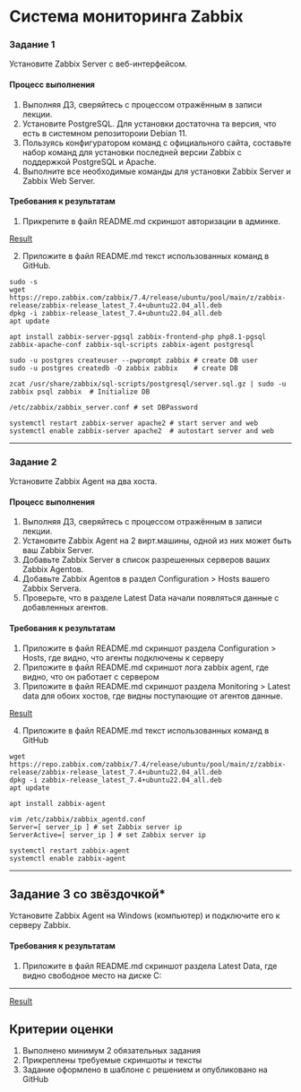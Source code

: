 # Система мониторинга Zabbix

### Задание 1 

Установите Zabbix Server с веб-интерфейсом.

#### Процесс выполнения
1. Выполняя ДЗ, сверяйтесь с процессом отражённым в записи лекции.
2. Установите PostgreSQL. Для установки достаточна та версия, что есть в системном репозитороии Debian 11.
3. Пользуясь конфигуратором команд с официального сайта, составьте набор команд для установки последней версии Zabbix с поддержкой PostgreSQL и Apache.
4. Выполните все необходимые команды для установки Zabbix Server и Zabbix Web Server.

#### Требования к результатам 
1. Прикрепите в файл README.md скриншот авторизации в админке.

[Result](https://docs.google.com/document/d/1bpL1Cxu1Gdy5qBaHJ5skIj7AKOwxWwL6rrfBT3fqpXw/edit?usp=sharing)

2. Приложите в файл README.md текст использованных команд в GitHub.
```
sudo -s
wget https://repo.zabbix.com/zabbix/7.4/release/ubuntu/pool/main/z/zabbix-release/zabbix-release_latest_7.4+ubuntu22.04_all.deb
dpkg -i zabbix-release_latest_7.4+ubuntu22.04_all.deb
apt update

apt install zabbix-server-pgsql zabbix-frontend-php php8.1-pgsql zabbix-apache-conf zabbix-sql-scripts zabbix-agent postgresql

sudo -u postgres createuser --pwprompt zabbix # create DB user
sudo -u postgres createdb -O zabbix zabbix    # create DB 

zcat /usr/share/zabbix/sql-scripts/postgresql/server.sql.gz | sudo -u zabbix psql zabbix  # Initialize DB

/etc/zabbix/zabbix_server.conf # set DBPassword

systemctl restart zabbix-server apache2 # start server and web
systemctl enable zabbix-server apache2  # autostart server and web
```
---

### Задание 2 

Установите Zabbix Agent на два хоста.

#### Процесс выполнения
1. Выполняя ДЗ, сверяйтесь с процессом отражённым в записи лекции.
2. Установите Zabbix Agent на 2 вирт.машины, одной из них может быть ваш Zabbix Server.
3. Добавьте Zabbix Server в список разрешенных серверов ваших Zabbix Agentов.
4. Добавьте Zabbix Agentов в раздел Configuration > Hosts вашего Zabbix Servera.
5. Проверьте, что в разделе Latest Data начали появляться данные с добавленных агентов.

#### Требования к результатам
1. Приложите в файл README.md скриншот раздела Configuration > Hosts, где видно, что агенты подключены к серверу
2. Приложите в файл README.md скриншот лога zabbix agent, где видно, что он работает с сервером
3. Приложите в файл README.md скриншот раздела Monitoring > Latest data для обоих хостов, где видны поступающие от агентов данные.

[Result](https://docs.google.com/document/d/1bpL1Cxu1Gdy5qBaHJ5skIj7AKOwxWwL6rrfBT3fqpXw/edit?usp=sharing)

4. Приложите в файл README.md текст использованных команд в GitHub
```
wget https://repo.zabbix.com/zabbix/7.4/release/ubuntu/pool/main/z/zabbix-release/zabbix-release_latest_7.4+ubuntu22.04_all.deb
dpkg -i zabbix-release_latest_7.4+ubuntu22.04_all.deb
apt update

apt install zabbix-agent

vim /etc/zabbix/zabbix_agentd.conf
Server=[ server_ip ] # set Zabbix server ip
ServerActive=[ server_ip ] # set Zabbix server ip

systemctl restart zabbix-agent
systemctl enable zabbix-agent
```

---
## Задание 3 со звёздочкой*
Установите Zabbix Agent на Windows (компьютер) и подключите его к серверу Zabbix.

#### Требования к результатам
1. Приложите в файл README.md скриншот раздела Latest Data, где видно свободное место на диске C:
--- 

[Result](https://docs.google.com/document/d/1bpL1Cxu1Gdy5qBaHJ5skIj7AKOwxWwL6rrfBT3fqpXw/edit?usp=sharing)

## Критерии оценки

1. Выполнено минимум 2 обязательных задания
2. Прикреплены требуемые скриншоты и тексты 
3. Задание оформлено в шаблоне с решением и опубликовано на GitHub